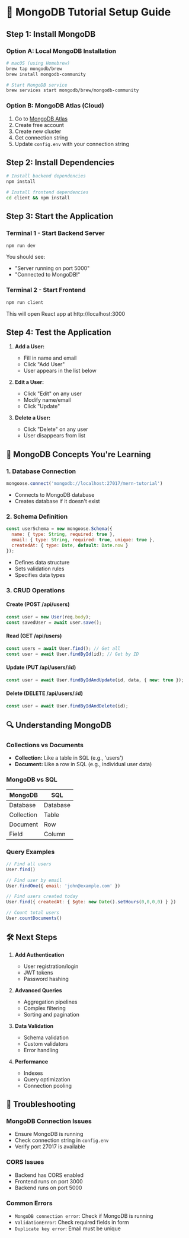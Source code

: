 # 🚀 MongoDB Tutorial Setup Guide

## Step 1: Install MongoDB

### Option A: Local MongoDB Installation
```bash
# macOS (using Homebrew)
brew tap mongodb/brew
brew install mongodb-community

# Start MongoDB service
brew services start mongodb/brew/mongodb-community
```

### Option B: MongoDB Atlas (Cloud)
1. Go to [MongoDB Atlas](https://www.mongodb.com/atlas)
2. Create free account
3. Create new cluster
4. Get connection string
5. Update `config.env` with your connection string

## Step 2: Install Dependencies

```bash
# Install backend dependencies
npm install

# Install frontend dependencies
cd client && npm install
```

## Step 3: Start the Application

### Terminal 1 - Start Backend Server
```bash
npm run dev
```
You should see:
- "Server running on port 5000"
- "Connected to MongoDB!"

### Terminal 2 - Start Frontend
```bash
npm run client
```
This will open React app at http://localhost:3000

## Step 4: Test the Application

1. **Add a User:**
   - Fill in name and email
   - Click "Add User"
   - User appears in the list below

2. **Edit a User:**
   - Click "Edit" on any user
   - Modify name/email
   - Click "Update"

3. **Delete a User:**
   - Click "Delete" on any user
   - User disappears from list

## 🎯 MongoDB Concepts You're Learning

### 1. **Database Connection**
```javascript
mongoose.connect('mongodb://localhost:27017/mern-tutorial')
```
- Connects to MongoDB database
- Creates database if it doesn't exist

### 2. **Schema Definition**
```javascript
const userSchema = new mongoose.Schema({
  name: { type: String, required: true },
  email: { type: String, required: true, unique: true },
  createdAt: { type: Date, default: Date.now }
});
```
- Defines data structure
- Sets validation rules
- Specifies data types

### 3. **CRUD Operations**

#### Create (POST /api/users)
```javascript
const user = new User(req.body);
const savedUser = await user.save();
```

#### Read (GET /api/users)
```javascript
const users = await User.find(); // Get all
const user = await User.findById(id); // Get by ID
```

#### Update (PUT /api/users/:id)
```javascript
const user = await User.findByIdAndUpdate(id, data, { new: true });
```

#### Delete (DELETE /api/users/:id)
```javascript
const user = await User.findByIdAndDelete(id);
```

## 🔍 Understanding MongoDB

### Collections vs Documents
- **Collection:** Like a table in SQL (e.g., 'users')
- **Document:** Like a row in SQL (e.g., individual user data)

### MongoDB vs SQL
| MongoDB | SQL |
|---------|-----|
| Database | Database |
| Collection | Table |
| Document | Row |
| Field | Column |

### Query Examples
```javascript
// Find all users
User.find()

// Find user by email
User.findOne({ email: 'john@example.com' })

// Find users created today
User.find({ createdAt: { $gte: new Date().setHours(0,0,0,0) } })

// Count total users
User.countDocuments()
```

## 🛠️ Next Steps

1. **Add Authentication**
   - User registration/login
   - JWT tokens
   - Password hashing

2. **Advanced Queries**
   - Aggregation pipelines
   - Complex filtering
   - Sorting and pagination

3. **Data Validation**
   - Schema validation
   - Custom validators
   - Error handling

4. **Performance**
   - Indexes
   - Query optimization
   - Connection pooling

## 🐛 Troubleshooting

### MongoDB Connection Issues
- Ensure MongoDB is running
- Check connection string in `config.env`
- Verify port 27017 is available

### CORS Issues
- Backend has CORS enabled
- Frontend runs on port 3000
- Backend runs on port 5000

### Common Errors
- `MongoDB connection error`: Check if MongoDB is running
- `ValidationError`: Check required fields in form
- `Duplicate key error`: Email must be unique 